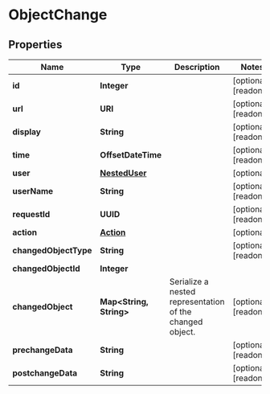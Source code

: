 

# ObjectChange


## Properties

| Name | Type | Description | Notes |
|------------ | ------------- | ------------- | -------------|
|**id** | **Integer** |  |  [optional] [readonly] |
|**url** | **URI** |  |  [optional] [readonly] |
|**display** | **String** |  |  [optional] [readonly] |
|**time** | **OffsetDateTime** |  |  [optional] [readonly] |
|**user** | [**NestedUser**](NestedUser.md) |  |  [optional] |
|**userName** | **String** |  |  [optional] [readonly] |
|**requestId** | **UUID** |  |  [optional] [readonly] |
|**action** | [**Action**](Action.md) |  |  [optional] |
|**changedObjectType** | **String** |  |  [optional] [readonly] |
|**changedObjectId** | **Integer** |  |  |
|**changedObject** | **Map&lt;String, String&gt;** |  Serialize a nested representation of the changed object.  |  [optional] [readonly] |
|**prechangeData** | **String** |  |  [optional] [readonly] |
|**postchangeData** | **String** |  |  [optional] [readonly] |



